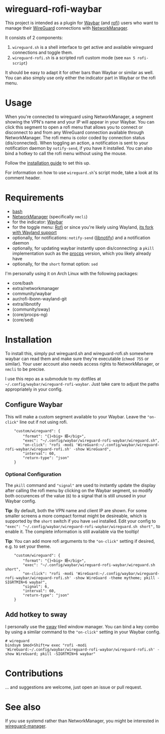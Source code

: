 # wireguard-rofi-waybar

This project is intended as a plugin for [Waybar](https://github.com/Alexays/Waybar/) (and [rofi](https://github.com/davatorium/rofi)) users who want to manage their [WireGuard](https://www.wireguard.com/) connections with [NetworkManager](https://wiki.gnome.org/Projects/NetworkManager).

It consists of 2 components:
1. `wireguard.sh` is a shell interface to get active and available wireguard connections and toggle them.
2. `wireguard-rofi.sh` is a scripted rofi custom mode (see `man 5 rofi-script`)

It should be easy to adapt it for other bars than Waybar or similar as well. You can also simply use only either the indicator part in Waybar or the rofi menu.

# Usage

When you're connected to wireguard using NetworkManager, a segment showing the VPN's name and your IP will appear in your Waybar. You can click this segment to open a rofi menu that allows you to connect or disconnect to and from any WireGuard connection available through NetworkManager.
The rofi menu is color coded by connection status (dis/connected). When toggling an action, a notification is sent to your notification daemon by `notify-send`, if you have it installed.
You can also bind a hotkey to call the rofi menu without using the mouse.

Follow the [installation guide](#Installation) to set this up.

For information on how to use `wireguard.sh`'s script mode, take a look at its comment header.

# Requirements

- [bash](https://www.gnu.org/software/bash/)
- [NetworkManager](https://wiki.gnome.org/Projects/NetworkManager) (specifically `nmcli`)
- for the indicator: [Waybar](https://github.com/Alexays/Waybar/)
- for the toggle menu: [Rofi](https://github.com/davatorium/rofi) or since you're likely using Wayland, [its fork with Wayland support](https://github.com/lbonn/rofi)
- optionally, for notifications: `notify-send` ([libnotify](https://developer.gnome.org/notification-spec/)) and a notification daemon
- optionally, for updating waybar instantly upon dis/connecting: a `pkill` implementation such as the [procps](https://gitlab.com/procps-ng/procps) version, which you likely already have
- optionally, for the `short` format option: `sed`

I'm personally using it on Arch Linux with the following packages:

- core/bash
- extra/networkmanager
- community/waybar
- aur/rofi-lbonn-wayland-git
- extra/libnotify
- (community/sway)
- (core/procps-ng)
- (core/sed)

# Installation

To install this, simply put wireguard.sh and wireguard-rofi.sh somewhere waybar can read them and make sure they're executable (`chmod 755` or similar).
Your user account also needs access rights to NetworkManager, or `nmcli` to be precise.

I use this repo as a submodule to my dotfiles at `~/.config/waybar/wireguard-rofi-waybar`. Just take care to adjust the paths appropriately in your config.

## Configure Waybar

This will make a custom segment available to your Waybar.
Leave the `"on-click"` line out if not using rofi.

```
    "custom/wireguard": {
        "format": "{}<big> 嬨</big>",
        "exec": "~/.config/waybar/wireguard-rofi-waybar/wireguard.sh",
        "on-click": "rofi -modi 'WireGuard:~/.config/waybar/wireguard-rofi-waybar/wireguard-rofi.sh' -show WireGuard",
        "interval": 60,
        "return-type": "json"
    }
```

### Optional Configuration

The `pkill` command and `"signal"` are used to instantly update the display after calling the rofi menu by clicking on the Waybar segment, so modify both occurences of the value (`6`) to a signal that is still unused in your Waybar config.

**Tip**: By default, both the VPN name and client IP are shown. For some smaller screens a more compact format might be desireable, which is supported by the `short` switch if you have `sed` installed. Edit your config to `"exec": "~/.config/waybar/wireguard-rofi-waybar/wireguard.sh short",` to enable it. The complete information is still available via the tooltip!

**Tip**: You can add more rofi arguments to the `"on-click"` setting if desired, e.g. to set your theme.

```
    "custom/wireguard": {
        "format": "{}<big> 嬨</big>",
        "exec": "~/.config/waybar/wireguard-rofi-waybar/wireguard.sh short",
        "on-click": "rofi -modi 'WireGuard:~/.config/waybar/wireguard-rofi-waybar/wireguard-rofi.sh' -show WireGuard -theme mytheme; pkill -SIGRTMIN+6 waybar",
        "signal": 6,
        "interval": 60,
        "return-type": "json"
    }
```

## Add hotkey to sway

I personally use the [sway](https://swaywm.org/) tiled window manager.
You can bind a key combo by using a similar command to the `"on-click"` setting in your Waybar config.

```
# wireguard
bindsym $mod+Shift+w exec "rofi -modi 'WireGuard:~/.config/waybar/wireguard-rofi-waybar/wireguard-rofi.sh' -show WireGuard; pkill -SIGRTMIN+6 waybar"
```

# Contributions

... and suggestions are welcome, just open an issue or pull request.

# See also

If you use systemd rather than NetworkManager, you might be interested in [wireguard-manager](https://github.com/Klafyvel/wireguard-manager).
